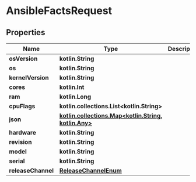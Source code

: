 
# AnsibleFactsRequest

## Properties
Name | Type | Description | Notes
------------ | ------------- | ------------- | -------------
**osVersion** | **kotlin.String** |  | 
**os** | **kotlin.String** |  | 
**kernelVersion** | **kotlin.String** |  | 
**cores** | **kotlin.Int** |  | 
**ram** | **kotlin.Long** |  | 
**cpuFlags** | **kotlin.collections.List&lt;kotlin.String&gt;** |  | 
**json** | [**kotlin.collections.Map&lt;kotlin.String, kotlin.Any&gt;**](kotlin.Any.md) |  | 
**hardware** | **kotlin.String** |  |  [optional]
**revision** | **kotlin.String** |  |  [optional]
**model** | **kotlin.String** |  |  [optional]
**serial** | **kotlin.String** |  |  [optional]
**releaseChannel** | [**ReleaseChannelEnum**](ReleaseChannelEnum.md) |  |  [optional]



